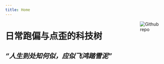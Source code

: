 ```yaml
---
title: Home
---
```


[<img src="https://simpleicons.org/icons/github.svg" style="max-width:15%;min-width:40px;float:right;" alt="Github repo" />](https://github.com/glidis)

# 日常跑偏与点歪的科技树

## _“人生到处知何似，应似飞鸿踏雪泥”_


